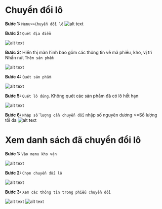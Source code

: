 # Chuyển đổi lô
**Bước 1:** ```Menu>>Chuyển đổi lô```
![alt text](./khovan/cdl.png)

**Bước 2:** ```Quét địa điểm```

![alt text](./khovan/cdl-1.png)

**Bước 3:** Hiển thị màn hình bao gồm các thông tin về mã phiếu, kho, vị trí
Nhấn nút ```Thêm sản phẩm```

![alt text](./khovan/cdl-2.png)

**Bước 4:** ```Quét sản phẩm```

![alt text](./khovan/cdl-3.png)

**Bước 5:** ```Quét lô đúng```. Không quét các sản phẩm đã có lô hết hạn

![alt text](./khovan/cdl-4.png)


**Bước 6:** ```Nhập số lượng cần chuyển đổi``` nhập số nguyên dương <=Số lượng tối đa
![alt text](./khovan/cdl-5.png)


# Xem danh sách đã chuyển đổi lô
**Bước 1:** ```Vào menu kho vận```

![alt text](./khovan/cdl-6.png)

**Bước 2:** ```Chọn chuyển đổi lô```

![alt text](./khovan/cdl-7.png)

**Bước 3:** ```Xem các thông tin trong phiếu chuyển đổi```

![alt text](./khovan/cdl-8.png)
![alt text](./khovan/cdl-9.png)